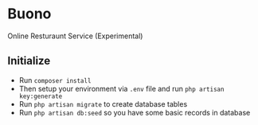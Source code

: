 # Buono
Online Resturaunt Service (Experimental)

## Initialize
* Run `composer install`
* Then setup your environment via `.env` file and run `php artisan key:generate`
* Run `php artisan migrate` to create database tables
* Run `php artisan db:seed` so you have some basic records in database
